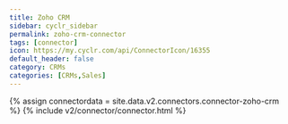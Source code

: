 ```yaml
---
title: Zoho CRM
sidebar: cyclr_sidebar
permalink: zoho-crm-connector
tags: [connector]
icon: https://my.cyclr.com/api/ConnectorIcon/16355
default_header: false
category: CRMs
categories: [CRMs,Sales]
---
```

{% assign connectordata = site.data.v2.connectors.connector-zoho-crm %}
{% include v2/connector/connector.html %}	